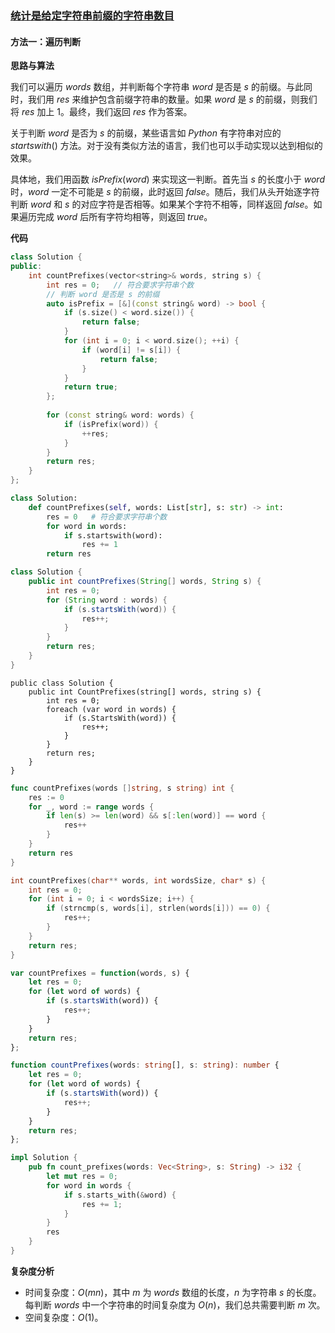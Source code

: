 ### [统计是给定字符串前缀的字符串数目](https://leetcode.cn/problems/count-prefixes-of-a-given-string/solutions/1486081/tong-ji-shi-gei-ding-zi-fu-chuan-qian-zh-vpyg/)

#### 方法一：遍历判断

**思路与算法**

我们可以遍历 $words$ 数组，并判断每个字符串 $word$ 是否是 $s$ 的前缀。与此同时，我们用 $res$ 来维护包含前缀字符串的数量。如果 $word$ 是 $s$ 的前缀，则我们将 $res$ 加上 $1$。最终，我们返回 $res$ 作为答案。

关于判断 $word$ 是否为 $s$ 的前缀，某些语言如 $Python$ 有字符串对应的 $startswith()$ 方法。对于没有类似方法的语言，我们也可以手动实现以达到相似的效果。

具体地，我们用函数 $isPrefix(word)$ 来实现这一判断。首先当 $s$ 的长度小于 $word$ 时，$word$ 一定不可能是 $s$ 的前缀，此时返回 $false$。随后，我们从头开始逐字符判断 $word$ 和 $s$ 的对应字符是否相等。如果某个字符不相等，同样返回 $false$。如果遍历完成 $word$ 后所有字符均相等，则返回 $true$。

**代码**

```C++
class Solution {
public:
    int countPrefixes(vector<string>& words, string s) {
        int res = 0;   // 符合要求字符串个数
        // 判断 word 是否是 s 的前缀
        auto isPrefix = [&](const string& word) -> bool {
            if (s.size() < word.size()) {
                return false;
            }
            for (int i = 0; i < word.size(); ++i) {
                if (word[i] != s[i]) {
                    return false;
                }
            }
            return true;
        };
        
        for (const string& word: words) {
            if (isPrefix(word)) {
                ++res;
            }
        }
        return res;
    }
};
```

```Python
class Solution:
    def countPrefixes(self, words: List[str], s: str) -> int:
        res = 0   # 符合要求字符串个数
        for word in words:
            if s.startswith(word):
                res += 1
        return res
```

```Java
class Solution {
    public int countPrefixes(String[] words, String s) {
        int res = 0;
        for (String word : words) {
            if (s.startsWith(word)) {
                res++;
            }
        }
        return res;
    }
}
```

```CSharp
public class Solution {
    public int CountPrefixes(string[] words, string s) {
        int res = 0;
        foreach (var word in words) {
            if (s.StartsWith(word)) {
                res++;
            }
        }
        return res;
    }
}
```

```Go
func countPrefixes(words []string, s string) int {
    res := 0
    for _, word := range words {
        if len(s) >= len(word) && s[:len(word)] == word {
            res++
        }
    }
    return res
}
```

```C
int countPrefixes(char** words, int wordsSize, char* s) {
    int res = 0;
    for (int i = 0; i < wordsSize; i++) {
        if (strncmp(s, words[i], strlen(words[i])) == 0) {
            res++;
        }
    }
    return res;
}
```

```JavaScript
var countPrefixes = function(words, s) {
    let res = 0;
    for (let word of words) {
        if (s.startsWith(word)) {
            res++;
        }
    }
    return res;
};
```

```TypeScript
function countPrefixes(words: string[], s: string): number {
    let res = 0;
    for (let word of words) {
        if (s.startsWith(word)) {
            res++;
        }
    }
    return res;
};
```

```Rust
impl Solution {
    pub fn count_prefixes(words: Vec<String>, s: String) -> i32 {
        let mut res = 0;
        for word in words {
            if s.starts_with(&word) {
                res += 1;
            }
        }
        res
    }
}
```

**复杂度分析**

- 时间复杂度：$O(mn)$，其中 $m$ 为 $words$ 数组的长度，$n$ 为字符串 $s$ 的长度。每判断 $words$ 中一个字符串的时间复杂度为 $O(n)$，我们总共需要判断 $m$ 次。
- 空间复杂度：$O(1)$。
